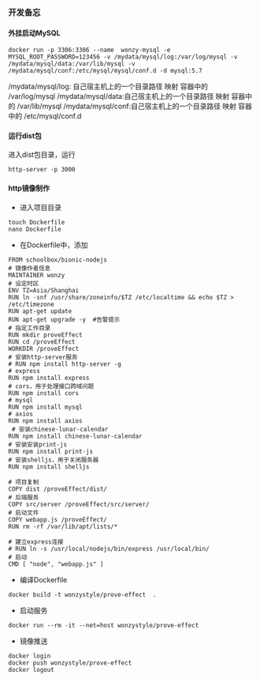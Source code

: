 ### 开发备忘
#### 外挂启动MySQL
```
docker run -p 3306:3306 --name  wonzy-mysql -e MYSQL_ROOT_PASSWORD=123456 -v /mydata/mysql/log:/var/log/mysql -v /mydata/mysql/data:/var/lib/mysql -v /mydata/mysql/conf:/etc/mysql/mysql/conf.d -d mysql:5.7

```
/mydata/mysql/log: 自己宿主机上的一个目录路径 映射 容器中的 /var/log/mysql
/mydata/mysql/data:自己宿主机上的一个目录路径 映射 容器中的 /var/lib/mysql
/mydata/mysql/conf:自己宿主机上的一个目录路径 映射 容器中的 /etc/mysql/conf.d

#### 运行dist包

  进入dist包目录，运行
```
http-server -p 3000
```

#### http镜像制作

* 进入项目目录
```
touch Dockerfile
nano Dockerfile
``` 

* 在Dockerfile中，添加
  
```
FROM schoolbox/bionic-nodejs
# 镜像作者信息
MAINTAINER wonzy
# 设定时区
ENV TZ=Asia/Shanghai
RUN ln -snf /usr/share/zoneinfo/$TZ /etc/localtime && echo $TZ > /etc/timezone
RUN apt-get update
RUN apt-get upgrade -y  #告警提示
# 指定工作目录
RUN mkdir proveEffect
RUN cd /proveEffect
WORKDIR /proveEffect
# 安装http-server服务
# RUN npm install http-server -g
# express
RUN npm install express
# cors，用于处理接口跨域问题
RUN npm install cors
# mysql
RUN npm install mysql
# axios
RUN npm install axios
 # 安装chinese-lunar-calendar
RUN npm install chinese-lunar-calendar
# 安装安装print-js
RUN npm install print-js
# 安装shelljs，用于关闭服务器
RUN npm install shelljs

# 项目复制
COPY dist /proveEffect/dist/
# 后端服务
COPY src/server /proveEffect/src/server/
# 启动文件
COPY webapp.js /proveEffect/
RUN rm -rf /var/lib/apt/lists/*

# 建立express连接
# RUN ln -s /usr/local/nodejs/bin/express /usr/local/bin/
# 启动
CMD [ "node", "webapp.js" ]
```

* 编译Dockerfile

```
docker build -t wonzystyle/prove-effect  .
```

* 启动服务
```
docker run --rm -it --net=host wonzystyle/prove-effect
```

* 镜像推送
```
docker login
docker push wonzystyle/prove-effect
docker logout
```

